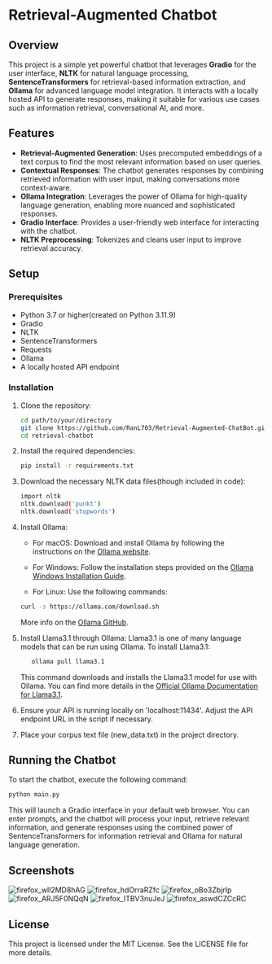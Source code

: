 # Retrieval-Augmented Chatbot

## Overview

This project is a simple yet powerful chatbot that leverages **Gradio** for the user interface, **NLTK** for natural language processing, **SentenceTransformers** for retrieval-based information extraction, and **Ollama** for advanced language model integration. It interacts with a locally hosted API to generate responses, making it suitable for various use cases such as information retrieval, conversational AI, and more.

## Features

- **Retrieval-Augmented Generation**: Uses precomputed embeddings of a text corpus to find the most relevant information based on user queries.
- **Contextual Responses**: The chatbot generates responses by combining retrieved information with user input, making conversations more context-aware.
- **Ollama Integration**: Leverages the power of Ollama for high-quality language generation, enabling more nuanced and sophisticated responses.
- **Gradio Interface**: Provides a user-friendly web interface for interacting with the chatbot.
- **NLTK Preprocessing**: Tokenizes and cleans user input to improve retrieval accuracy.

## Setup

### Prerequisites

- Python 3.7 or higher(created on Python 3.11.9)
- Gradio
- NLTK
- SentenceTransformers
- Requests
- Ollama
- A locally hosted API endpoint

### Installation

1. Clone the repository:
     ```bash
     cd path/to/your/directory
     git clone https://github.com/RanL703/Retrieval-Augmented-ChatBot.git
     cd retrieval-chatbot
     ```
     
2. Install the required dependencies:
     ```bash
     pip install -r requirements.txt
     ```
   
3. Download the necessary NLTK data files(though included in code):
     ```bash
     import nltk
     nltk.download('punkt')
     nltk.download('stopwords')
     ```
   
4. Install Ollama:

    - For macOS:
      Download and install Ollama by following the instructions on the [Ollama website](https://ollama.com/download/mac).

    - For Windows:
      Follow the installation steps provided on the [Ollama Windows Installation Guide](https://ollama.com/download/windows).

    - For Linux:
      Use the following commands:
   ```bash
   curl -s https://ollama.com/download.sh
   ```
   More info on the [Ollama GitHub](https://github.com/ollama/ollama).
  
5. Install Llama3.1 through Ollama:
     Llama3.1 is one of many language models that can be run using Ollama. To install Llama3.1:
     ```bash
        ollama pull llama3.1
     ```
     This command downloads and installs the Llama3.1 model for use with Ollama. You can find more details in the [Official Ollama Documentation for Llama3.1](https://ollama.com/library/llama3.1).
  
7. Ensure your API is running locally on 'localhost:11434'. Adjust the API endpoint URL in the script if necessary.

8. Place your corpus text file (new_data.txt) in the project directory.

## Running the Chatbot

To start the chatbot, execute the following command:
```bash
python main.py
```
This will launch a Gradio interface in your default web browser. You can enter prompts, and the chatbot will process your input, retrieve relevant information, and generate responses using the combined power of SentenceTransformers for information retrieval and Ollama for natural language generation.

## Screenshots

![firefox_wll2MD8hAG](https://github.com/user-attachments/assets/43994a6d-faf1-4413-9f5f-2b4e5b0b4eeb)
![firefox_hdOrraRZfc](https://github.com/user-attachments/assets/5dccf106-007e-444e-b0a7-02780d8b4712)
![firefox_oBo3ZbjrIp](https://github.com/user-attachments/assets/d0d4d67c-40b9-462c-a62a-231fb5de9e18)
![firefox_ARJ5F0NQqN](https://github.com/user-attachments/assets/7d64e9df-f8e9-4fa5-8473-ea6a7a916c85)
![firefox_ITBV3nuJeJ](https://github.com/user-attachments/assets/93ef9499-962c-45ba-a99b-9c9f412a1485)
![firefox_aswdCZCcRC](https://github.com/user-attachments/assets/dc980c83-2569-40be-8726-8126e1ed14d1)

## License

This project is licensed under the MIT License. See the LICENSE file for more details.
